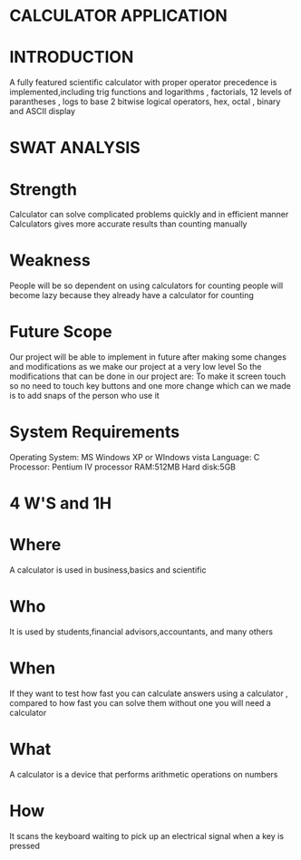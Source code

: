 # CALCULATOR APPLICATION 
# INTRODUCTION 
A fully featured scientific calculator with proper operator precedence is implemented,including trig functions and logarithms , factorials, 12 levels of parantheses , logs to base 2 bitwise logical operators, hex, octal , binary and ASCII display 
# SWAT ANALYSIS 
# Strength 
Calculator can solve complicated problems quickly and in efficient manner Calculators gives more accurate results than counting manually 
# Weakness 
People will be so dependent on using calculators for counting people will become lazy because they already have a calculator for counting 
# Future Scope 
Our project will be able to implement in future after making some changes and modifications as we make our project at a very low level 
So the modifications that can be done in our project are: To make it screen touch so no need to touch key buttons and one more change which can we made is to add snaps of the person who use it 
# System Requirements 
Operating System: MS Windows XP or WIndows vista 
Language: C 
Processor: Pentium IV processor RAM:512MB Hard disk:5GB 
# 4 W'S and 1H 
# Where 
A calculator is used in business,basics and scientific 
# Who
It is used by students,financial advisors,accountants, and many others 
# When 
If they want to test how fast you can calculate answers using a calculator , compared to how fast you can solve them without one you will need a calculator 
# What 
A calculator is a device that performs arithmetic operations on numbers 
# How 
It scans the keyboard waiting to pick up an electrical signal when a key is pressed 

